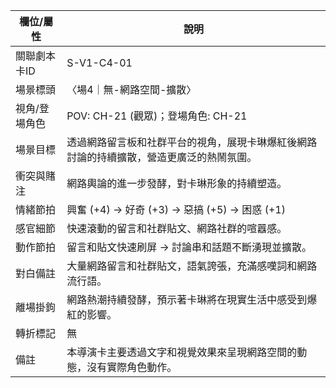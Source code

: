 | 欄位/屬性 | 說明 |
|---|---|
| 關聯劇本卡ID | S-V1-C4-01 |
| 場景標頭 | 〈場4｜無-網路空間-擴散〉 |
| 視角/登場角色 | POV: CH-21 (觀眾)；登場角色: CH-21 |
| 場景目標 | 透過網路留言板和社群平台的視角，展現卡琳爆紅後網路討論的持續擴散，營造更廣泛的熱鬧氛圍。 |
| 衝突與賭注 | 網路輿論的進一步發酵，對卡琳形象的持續塑造。 |
| 情緒節拍 | 興奮 (+4) -> 好奇 (+3) -> 惡搞 (+5) -> 困惑 (+1) |
| 感官細節 | 快速滾動的留言和社群貼文、網路社群的喧囂感。 |
| 動作節拍 | 留言和貼文快速刷屏 -> 討論串和話題不斷湧現並擴散。 |
| 對白備註 | 大量網路留言和社群貼文，語氣誇張，充滿感嘆詞和網路流行語。 |
| 離場掛鉤 | 網路熱潮持續發酵，預示著卡琳將在現實生活中感受到爆紅的影響。 |
| 轉折標記 | 無 |
| 備註 | 本導演卡主要透過文字和視覺效果來呈現網路空間的動態，沒有實際角色動作。 |
